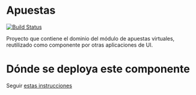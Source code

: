 # Apuestas

[![Build Status](https://travis-ci.org/uqbar-project/eg-conversor-domain-xtend.svg?branch=master)](https://travis-ci.org/uqbar-project/eg-apuestas-domain-xtend)

Proyecto que contiene el dominio del módulo de apuestas virtuales, reutilizado como componente por otras aplicaciones de UI.

# Dónde se deploya este componente

Seguir [estas instrucciones](http://wiki.uqbar.org/wiki/articles/deploys-componentes-de-dominio-uqbar)
